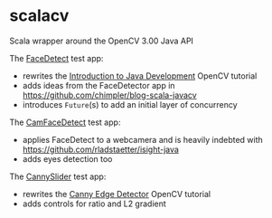 # scalacv
Scala wrapper around the OpenCV 3.00 Java API

The [FaceDetect](https://github.com/mcallisto/scalacv/blob/master/src/main/scala-2.11/it/callisto/scalacv/FaceDetect.scala) test app:
* rewrites the [Introduction to Java Development](http://docs.opencv.org/3.0-last-rst/doc/tutorials/introduction/desktop_java/java_dev_intro.html) OpenCV tutorial
* adds ideas from the FaceDetector app in https://github.com/chimpler/blog-scala-javacv
* introduces `Future`(s) to add an initial layer of concurrency

The [CamFaceDetect](https://github.com/mcallisto/scalacv/blob/master/src/main/scala-2.11/it/callisto/scalacv/CamFaceDetect.scala) test app:
* applies FaceDetect to a webcamera and is heavily indebted with https://github.com/rladstaetter/isight-java
* adds eyes detection too

The [CannySlider](https://github.com/mcallisto/scalacv/blob/master/src/main/scala-2.11/it/callisto/scalacv/CannySlider.scala) test app:
* rewrites the [Canny Edge Detector](http://docs.opencv.org/3.0-last-rst/doc/tutorials/imgproc/imgtrans/canny_detector/canny_detector.html) OpenCV tutorial
* adds controls for ratio and L2 gradient

